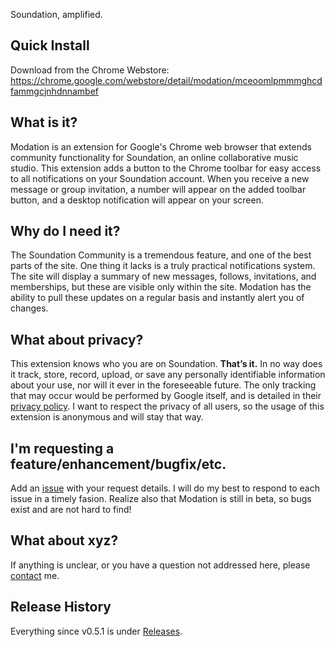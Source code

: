 Soundation, amplified.

## Quick Install
Download from the Chrome Webstore: https://chrome.google.com/webstore/detail/modation/mceoomlpmmmghcdfammgcjnhdnnambef

## What is it?
Modation is an extension for Google's Chrome web browser that extends community functionality for Soundation, an online collaborative music studio. This extension adds a button to the Chrome toolbar for easy access to all notifications on your Soundation account. When you receive a new message or group invitation, a number will appear on the added toolbar button, and a desktop notification will appear on your screen.

## Why do I need it?
The Soundation Community is a tremendous feature, and one of the best parts of the site. One thing it lacks is a truly practical notifications system. The site will display a summary of new messages, follows, invitations, and memberships, but these are visible only within the site. Modation has the ability to pull these updates on a regular basis and instantly alert you of changes.

## What about privacy?
This extension knows who you are on Soundation. **That’s it.** In no way does it track, store, record, upload, or save any personally identifiable information about your use, nor will it ever in the foreseeable future. The only tracking that may occur would be performed by Google itself, and is detailed in their [privacy policy](http://www.google.com/policies/privacy/). I want to respect the privacy of all users, so the usage of this extension is anonymous and will stay that way.

## I'm requesting a feature/enhancement/bugfix/etc.
Add an [issue](https://github.com/cyberbit/modation/issues) with your request details. I will do my best to respond to each issue in a timely fasion. Realize also that Modation is still in beta, so bugs exist and are not hard to find!

## What about xyz?
If anything is unclear, or you have a question not addressed here, please [contact](https://github.com/cyberbit) me.

## Release History
Everything since v0.5.1 is under [Releases](https://github.com/cyberbit/modation/releases).
